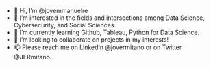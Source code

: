 - 👋 Hi, I’m @jovemmanuelre
- 👀 I’m interested in the fields and intersections among Data Science, Cybersecurity, and Social Sciences.
- 🌱 I’m currently learning Github, Tableau, Python for Data Science.
- 💞️ I’m looking to collaborate on projects in my interests!
- 📫 Please reach me on LinkedIn @jovermitano or on Twitter @JERmitano.

<!---
jovemmanuelre/jovemmanuelre is a ✨ special ✨ repository because its `README.md` (this file) appears on your GitHub profile.
You can click the Preview link to take a look at your changes.
--->
